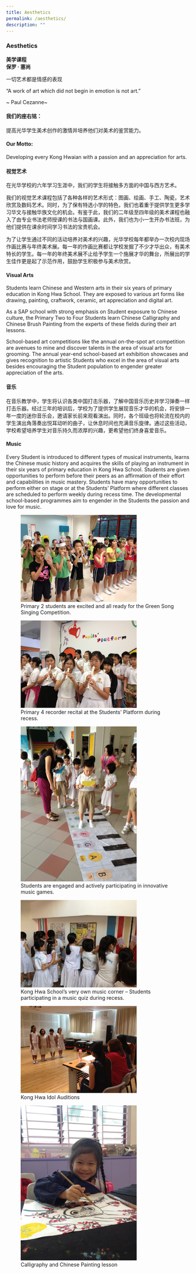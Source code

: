 ```yaml
---
title: Aesthetics
permalink: /aesthetics/
description: ""
---
```

### Aesthetics

<figcaption><b>美学课程 <br>保罗 · 塞尚</b>

一切艺术都是情感的表现<Br>

“A work of art which did not begin in emotion is not art.”<br>

~ Paul Cezanne~</figcaption>

#### 我们的座右铭：

提高光华学生美术创作的激情并培养他们对美术的鉴赏能力。

  

#### Our Motto:

Developing every Kong Hwaian with a passion and an appreciation for arts.

#### 视觉艺术

在光华学校的六年学习生涯中，我们的学生将接触多方面的中国与西方艺术。

  

我们的视觉艺术课程包括了各种各样的艺术形式：图画、绘画、手工、陶瓷，艺术欣赏及数码艺术。同时，为了保有特选小学的特色，我们也着重于提供学生更多学习华文与接触华族文化的机会。有鉴于此，我们的二年级至四年级的美术课程也融入了由专业书法老师授课的书法与国画课。此外，我们也为小一生开办书法班，为他们提供在课余时间学习书法的宝贵机会。

  

为了让学生通过不同的活动培养对美术的兴趣，光华学校每年都举办一次校内现场作画比赛与年终美术展。每一年的作画比赛都让学校发掘了不少才华出众，有美术特长的学生。每一年的年终美术展不止给予学生一个施展才华的舞台，所展出的学生佳作更是起了示范作用，鼓励学生积极参与美术欣赏。

#### Visual Arts

Students learn Chinese and Western arts in their six years of primary education in Kong Hwa School. They are exposed to various art forms like drawing, painting, craftwork, ceramic, art appreciation and digital art.

  

As a SAP school with strong emphasis on Student exposure to Chinese culture, the Primary Two to Four Students learn Chinese Calligraphy and Chinese Brush Painting from the experts of these fields during their art lessons.

  

School-based art competitions like the annual on-the-spot art competition are avenues to mine and discover talents in the area of visual arts for grooming. The annual year-end school-based art exhibition showcases and gives recognition to artistic Students who excel in the area of visual arts besides encouraging the Student population to engender greater appreciation of the arts.

#### 音乐

在音乐教学中，学生将认识各类中国打击乐器，了解中国音乐历史并学习弹奏一样打击乐器。经过三年的培训后，学校为了提供学生展现音乐才华的机会，将安排一年一度的迷你音乐会，邀请家长前来观看演出。同时，各个班级也将轮流在校内的学生演出角落奏出悦耳动听的曲子，让休息时间也充满音乐旋律。通过这些活动，学校希望培养学生对音乐持久而浓厚的兴趣，更希望他们终身喜爱音乐。

#### Music

Every Student is introduced to different types of musical instruments, learns the Chinese music history and acquires the skills of playing an instrument in their six years of primary education in Kong Hwa School. Students are given opportunities to perform before their peers as an affirmation of their effort and capabilities in music mastery. Students have many opportunities to perform either on stage or at the Students’ Platform where different classes are scheduled to perform weekly during recess time. The developmental school-based programmes aim to engender in the Students the passion and love for music.

<figure><img src="/images/aes1.png" style="width:75%"><figcaption>Primary 2 students are excited and all ready for the Green Song Singing Competition.</figcaption></figure>

<figure><img src="/images/aes2.png" style="width:75%"><figcaption>Primary 4 recorder recital at the Students’ Platform during recess.</figcaption></figure>

<figure><img src="/images/aes3.png" style="width:75%"><figcaption>Students are engaged and actively participating in innovative music games.</figcaption></figure>

<figure><img src="/images/aes4.png" style="width:75%"><figcaption>Kong Hwa School’s very own music corner – Students participating in a music quiz during recess.</figcaption></figure>

<figure><img src="/images/aes5.png" style="width:75%"><figcaption>Kong Hwa Idol Auditions</figcaption></figure>

<figure><img src="/images/aes6.png" style="width:75%"><figcaption>Calligraphy and Chinese Painting lesson</figcaption></figure>